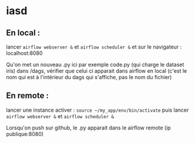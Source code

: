 # iasd

## En local :
lancer `airflow webserver &` et `airflow scheduler &`
et sur le navigateur : localhost:8080

Qu'on met un nouveau .py ici par exemple code.py (qui charge le dataset iris) dans /dags, vérifier que celui ci apparait dans airflow en local (c'est le nom qui est à l'intérieur du dags qui s'affiche, pas le nom du fichier)

## En remote :
lancer une instance
activer : `source ~/my_app/env/bin/activate`
puis lancer `airflow webserver &` et `airflow scheduler &`

Lorsqu'on push sur github, le .py apparait dans le airflow remote (ip publique:8080)
